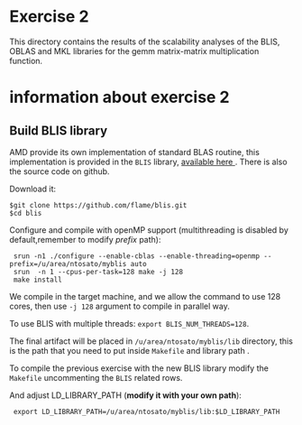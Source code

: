 # Exercise 2
This directory contains the results of the scalability analyses of the BLIS, OBLAS and MKL libraries for the gemm matrix-matrix multiplication function.


# information about exercise 2

## Build BLIS library 


AMD provide its own implementation of standard BLAS routine, this implementation is provided in the `BLIS` library, <a href="https://developer.amd.com/amd-aocl/blas-library/"> available here </a>.
There is also the source code on github.

Download it:
```
$git clone https://github.com/flame/blis.git
$cd blis
```

Configure and compile with openMP support (multithreading is disabled by default,remember to modify *prefix* path):
```
 srun -n1 ./configure --enable-cblas --enable-threading=openmp --prefix=/u/area/ntosato/myblis auto
 srun  -n 1 --cpus-per-task=128 make -j 128
 make install
```

We compile in the target machine, and we allow the command to use 128 cores, then use `-j 128` argument to compile in parallel way.

To use BLIS with multiple threads:
`export BLIS_NUM_THREADS=128`.

The final artifact will be placed in `/u/area/ntosato/myblis/lib` directory, this is the path that you need to put inside `Makefile` and library path .

To compile the previous exercise with the new BLIS library modify the `Makefile` uncommenting the `BLIS` related rows. 

And adjust LD_LIBRARY_PATH (**modify it with your own path**):
```
 export LD_LIBRARY_PATH=/u/area/ntosato/myblis/lib:$LD_LIBRARY_PATH
```
